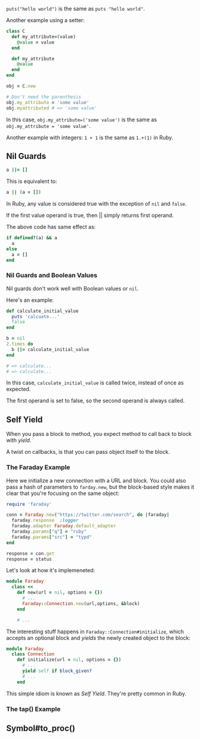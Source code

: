 `puts("hello world")` is the same as `puts "hello world"`. 

Another example using a setter:

```ruby
class C
  def my_attribute=(value)
    @value = value
  end

  def my_attribute
    @value
  end
end

obj = C.new

# Don't need the parenthesis
obj.my_attribute = 'some value'
obj.myattributed # => 'some value'
```

In this case, `obj.my_attribute=('some value')` is the same as `obj.my_attribute = 'some value'`.

Another example with integers: `1 + 1` is the same as `1.+(1)` in Ruby.

## Nil Guards

```ruby
a ||= []
```

This is equivalent to:

```ruby
a || (a = [])
```

In Ruby, any value is considered true with the exception of `nil` and `false`.

If the first value operand is true, then || simply returns first operand.

The above code has same effect as:

```ruby
if defined?(a) && a
  a
else
  a = []
end
```

### Nil Guards and Boolean Values

Nil guards don't work well with Boolean values or `nil`.

Here's an example:

```ruby
def calculate_initial_value
  puts 'calcuate...'
  false
end

b = nil
2.times do
  b ||= calculate_initial_value
end

# => calculate...
# => calculate...
```

In this case, `calculate_initial_value` is called twice, instead of once as expected.

The first operand is set to false, so the second operand is always called.


## Self Yield

When you pass a block to method, you expect method to call back to block with _yield_.

A twist on callbacks, is that you can pass object itself to the block.

### The Faraday Example


Here we initialize a new connection with a URL and block. You could also pass a hash of parameters to `farday.new`, but the block-based style makes it clear that you're focusing on the same object:

```ruby
require 'faraday'

conn = Faraday.new("https://twitter.com/search", do |faraday|
  faraday.response  :logger
  faraday.adapter Faraday.default_adapter
  faraday.params["q"] = "ruby"
  faraday.params["src"] = "typd"
end

response = con.get
response = status
```

Let's look at how it's implemeneted:

```ruby
module Faraday
  class <<
    def new(url = nil, options = {})
      # ...
      Faraday::Connection.new(url,options, &block)
    end

    # ...
```

The interesting stuff happens in `Faraday::Connection#initialize`, which accepts an optional block and _yields_ the newly created object to the block:

```ruby
module Faraday
  class Connection
    def initialize(url = nil, options = {})
      # ...
      yield self if block_given?
      # ...
    end
```

This simple idiom is known as _Self Yield_.  They're pretty common in Ruby.

### The tap() Example


## Symbol#to_proc()

##

